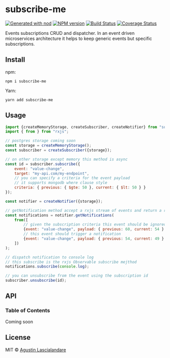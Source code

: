 # subscribe-me

[![Generated with nod](https://img.shields.io/badge/generator-nod-2196F3.svg?style=flat-square)](https://github.com/diegohaz/nod)
[![NPM version](https://img.shields.io/npm/v/subscribe-me.svg?style=flat-square)](https://npmjs.org/package/subscribe-me)
[![Build Status](https://img.shields.io/travis/yaplas/subscribe-me/master.svg?style=flat-square)](https://travis-ci.org/yaplas/subscribe-me) [![Coverage Status](https://img.shields.io/codecov/c/github/yaplas/subscribe-me/master.svg?style=flat-square)](https://codecov.io/gh/yaplas/subscribe-me/branch/master)

Events subscriptions CRUD and dispatcher. In an event driven microservices architecture it helps to keep generic events but specific subscriptions.

## Install

npm:

    npm i subscribe-me

Yarn:

    yarn add subscribe-me

## Usage

```js
import {createMemoryStorage, createSubscriber, createNotifier} from "subscribe-me";
import { from } from "rxjs";

// postgres storage coming soon
const storage = createMemoryStorage();
const subscriber = createSubscriber({storage});

// on other storage except memory this method is async
const id = subscriber.subscribe({
    event: "value-change",
    target: "my-api.com/my-endpoint",
    // you can specify a criteria for the event payload
    // it supports mongodb where clause style
    criteria: { previous: { $gte: 50 }, current: { $lt: 50 } }
});

const notifier = createNotifier({storage});

// getNotification method accept a rxjs stream of events and return a rxjs stream of notifications
const notifications = notifier.getNotifications(
    from([
        // given the subscription criteria this event should be ignored
        {event: "value-change", payload: { previous: 60, current: 54 } },
        // this event should trigger a notification
        {event: "value-change", payload: { previous: 54, current: 49 } },
    ])
);

// dispatch notification to console log
// this subscribe is the rxjs Observable subscribe mejthod
notifications.subscribe(console.log);

// you can unsubscribe from the event using the subscription id
subscriber.unsubscribe(id);
```

## API

<!-- Generated by documentation.js. Update this documentation by updating the source code. -->

### Table of Contents

Coming soon

## License

MIT © [Agustin Lascialandare](https://github.com/yaplas)
